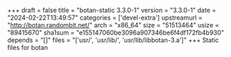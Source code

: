 +++
draft = false
title = "botan-static 3.3.0-1"
version = "3.3.0-1"
date = "2024-02-22T13:49:57"
categories = ['devel-extra']
upstreamurl = "http://botan.randombit.net/"
arch = "x86_64"
size = "51513464"
usize = "89415670"
sha1sum = "e155147060be3096a907346be6f4df172fb4b930"
depends = "[]"
files = "['usr/', 'usr/lib/', 'usr/lib/libbotan-3.a']"
+++
Static files for botan